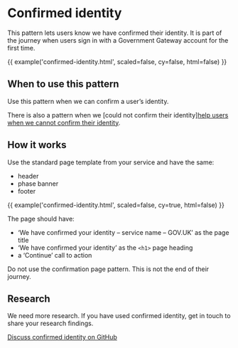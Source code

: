 # Confirmed identity

This pattern lets users know we have confirmed their identity. It is part of the journey when users sign in with a Government Gateway account for the first time.

{{ example('confirmed-identity.html', scaled=false, cy=false, html=false) }}

## When to use this pattern

Use this pattern when we can confirm a user’s identity.</p>

There is also a pattern when we [could not confirm their identity][help users when we cannot confirm their identity](/patterns/could-not-confirm-identity/index.html).

## How it works

Use the standard page template from your service and have the same:

- header
- phase banner
- footer

{{ example('confirmed-identity.html', scaled=false, cy=true, html=false) }}

The page should have:

- ‘We have confirmed your identity – service name – GOV.UK’ as the page title
- ‘We have confirmed your identity’ as the `<h1>` page heading
- a ‘Continue’ call to action

Do not use the confirmation page pattern. This is not the end of their journey.

## Research

We need more research. If you have used confirmed identity, get in touch to share your research findings.

[Discuss confirmed identity on GitHub](https://github.com/hmrc/design-patterns/issues/148)
